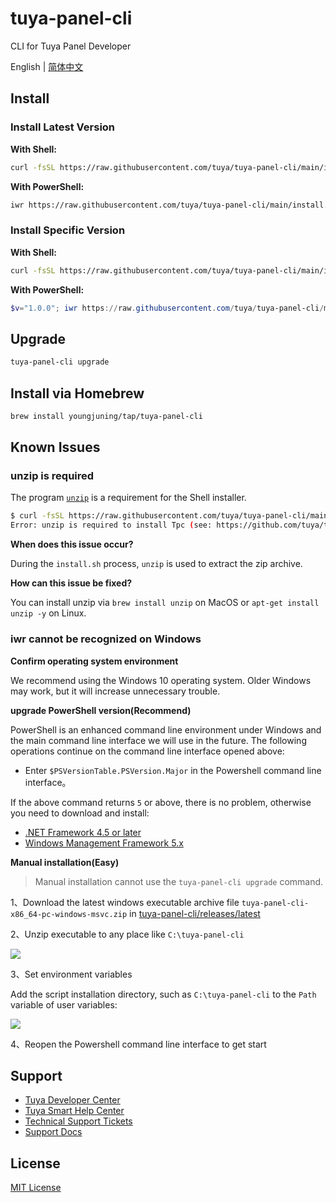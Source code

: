 # tuya-panel-cli

CLI for Tuya Panel Developer

English | [简体中文](./README-zh_CN.md)

## Install

### Install Latest Version

**With Shell:**

```sh
curl -fsSL https://raw.githubusercontent.com/tuya/tuya-panel-cli/main/install.sh | sh
```

**With PowerShell:**

```sh
iwr https://raw.githubusercontent.com/tuya/tuya-panel-cli/main/install.ps1 -useb | iex
```

### Install Specific Version

**With Shell:**

```sh
curl -fsSL https://raw.githubusercontent.com/tuya/tuya-panel-cli/main/install.sh | sh -s v0.0.1
```

**With PowerShell:**

```powershell
$v="1.0.0"; iwr https://raw.githubusercontent.com/tuya/tuya-panel-cli/main/install.ps1 -useb | iex
```

## Upgrade

```sh
tuya-panel-cli upgrade
```

## Install via Homebrew

```sh
brew install youngjuning/tap/tuya-panel-cli
```

## Known Issues

### unzip is required

The program [`unzip`](https://linux.die.net/man/1/unzip) is a requirement for the Shell installer.

```sh
$ curl -fsSL https://raw.githubusercontent.com/tuya/tuya-panel-cli/main/install.sh | sh
Error: unzip is required to install Tpc (see: https://github.com/tuya/tuya-panel-cli#unzip-is-required).
```

**When does this issue occur?**

During the `install.sh` process, `unzip` is used to extract the zip archive.

**How can this issue be fixed?**

You can install unzip via `brew install unzip` on MacOS or `apt-get install unzip -y` on Linux.

### iwr cannot be recognized on Windows

**Confirm operating system environment**

We recommend using the Windows 10 operating system. Older Windows may work, but it will increase unnecessary trouble.

**upgrade PowerShell version(Recommend)**

PowerShell is an enhanced command line environment under Windows and the main command line interface we will use in the future. The following operations continue on the command line interface opened above:

- Enter `$PSVersionTable.PSVersion.Major` in the Powershell command line interface。

If the above command returns `5` or above, there is no problem, otherwise you need to download and install:

- [.NET Framework 4.5 or later](https://www.microsoft.com/net/download)
- [Windows Management Framework 5.x](https://aka.ms/wmf5download)

**Manual installation(Easy)**

> Manual installation cannot use the `tuya-panel-cli upgrade` command.

1、Download the latest windows executable archive file `tuya-panel-cli-x86_64-pc-windows-msvc.zip`
 in [tuya-panel-cli/releases/latest](https://github.com/tuya/tuya-panel-cli/releases/latest)

2、Unzip executable to any place like `C:\tuya-panel-cli`

![](https://images.tuyacn.com/fe-static/docs/img/3c1a1ce2-3b41-498d-ae67-36fec954569e.png)

3、Set environment variables

Add the script installation directory, such as `C:\tuya-panel-cli` to the `Path` variable of user variables:

![](https://images.tuyacn.com/fe-static/docs/img/7af7585a-d2bc-4ea6-9ac5-5f5073ac24a4.png)

4、Reopen the Powershell command line interface to get start

## Support

- [Tuya Developer Center](https://developer.tuya.com/en/)
- [Tuya Smart Help Center](https://support.tuya.com/en/help)
- [Technical Support Tickets](https://iot.tuya.com/council/)
- [Support Docs](https://panel-docs.tuyaus.com/)

## License

[MIT License](./LICENSE)
